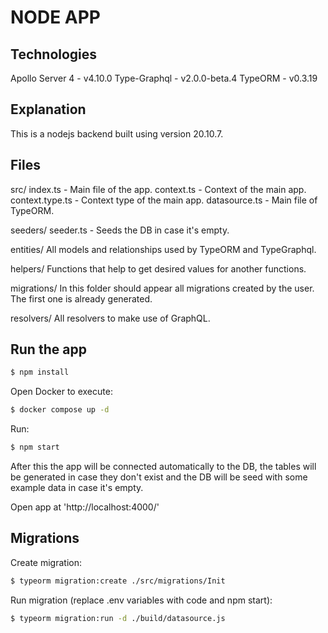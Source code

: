 # NODE APP

## Technologies

Apollo Server 4 - v4.10.0
Type-Graphql - v2.0.0-beta.4
TypeORM - v0.3.19

## Explanation

This is a nodejs backend built using version 20.10.7.


## Files

src/
index.ts - Main file of the app.
context.ts - Context of the main app.
context.type.ts - Context type of the main app.
datasource.ts - Main file of TypeORM.

seeders/
seeder.ts - Seeds the DB in case it's empty.

entities/
All models and relationships used by TypeORM and TypeGraphql.

helpers/
Functions that help to get desired values for another functions.

migrations/
In this folder should appear all migrations created by the user. The first one is already generated.

resolvers/
All resolvers to make use of GraphQL.


## Run the app 

```bash
$ npm install
```

Open Docker to execute:

```bash
$ docker compose up -d
```

Run:

```bash
$ npm start
```

After this the app will be connected automatically to the DB, the tables will be generated in case they don't exist and the DB will be seed with some example data in case it's empty.

Open app at 'http://localhost:4000/'


## Migrations

Create migration:

```bash
$ typeorm migration:create ./src/migrations/Init
```

Run migration (replace .env variables with code and npm start):

```bash
$ typeorm migration:run -d ./build/datasource.js
```
